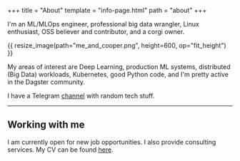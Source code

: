 +++
title = "About"
template = "info-page.html"
path = "about"
+++

I'm an ML/MLOps engineer, professional big data wrangler, Linux enthusiast, OSS believer and contributor, and a corgi owner. 

{{ resize_image(path="me_and_cooper.png", height=600, op="fit_height") }}

My areas of interest are Deep Learning, production ML systems, distributed (Big Data) workloads, Kubernetes, good Python code, and I'm pretty active in the Dagster community.

I have a Telegram [channel](https://t.me/nadya_nafig) with random tech stuff. 

---

## Working with me

I am currently open for new job opportunities. I also provide consulting services. My CV can be found [here](https://app.enhancv.com/share/ccd95a52/?utm_medium=growth&utm_campaign=share-resume&utm_source=dynamic).